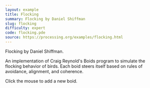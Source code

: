 ```yaml
---
layout: example
title: Flocking
summary: Flocking by Daniel Shiffman
slug: flocking
difficulty: expert
code: flocking.pde
source: https://processing.org/examples/flocking.html
---
```


Flocking by Daniel Shiffman. 

 An implementation of Craig Reynold's Boids program to simulate the flocking behavior of birds. Each boid steers itself based on rules of avoidance, alignment, and coherence. 

 Click the mouse to add a new boid.
